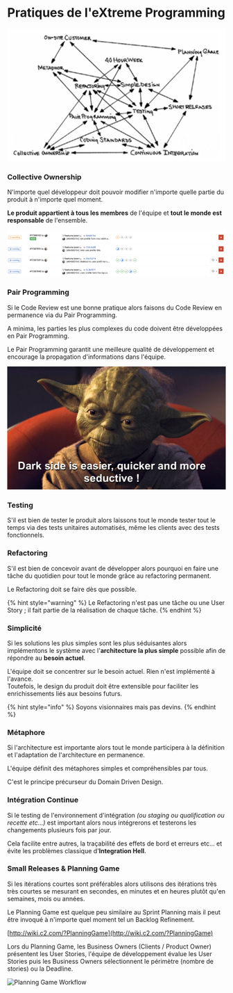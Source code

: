 # Pratiques de l'eXtreme Programming

![The practices support each other. \(source: eXtreme Programming Explained\)](../.gitbook/assets/extreme-programming-practices.png)

### Collective Ownership

N'importe quel développeur doit pouvoir modifier n'importe quelle partie du produit à n'importe quel moment.

**Le produit appartient à tous les membres** de l'équipe et **tout le monde est responsable** de l'ensemble.

![Plusieurs d&#xE9;veloppeurs travaillant simultan&#xE9;ment sur la m&#xEA;me fonctionnalit&#xE9;.](../.gitbook/assets/gitlab-team-work.png)

### Pair Programming

Si le Code Review est une bonne pratique alors faisons du Code Review en permanence via du Pair Programming.

A minima, les parties les plus complexes du code doivent être développées en Pair Programming.

Le Pair Programming garantit une meilleure qualité de développement et encourage la propagation d'informations dans l'équipe.

![Le pair programming et le collective ownership &#xE9;vitent au d&#xE9;veloppeur de succomber au c&#xF4;t&#xE9; obscure.](../.gitbook/assets/yoda-dark-side-is-easier.jpg)

### Testing

S'il est bien de tester le produit alors laissons tout le monde tester tout le temps via des tests unitaires automatisés, même les clients avec des tests fonctionnels.

### Refactoring

S'il est bien de concevoir avant de développer alors pourquoi en faire une tâche du quotidien pour tout le monde grâce au refactoring permanent.

Le Refactoring doit se faire dès que possible.

{% hint style="warning" %}
Le Refactoring n'est pas une tâche ou une User Story ; il fait partie de la réalisation de chaque tâche.
{% endhint %}

### Simplicité

Si les solutions les plus simples sont les plus séduisantes alors implémentons le système avec l'**architecture la plus simple** possible afin de répondre au **besoin actuel**.

L'équipe doit se concentrer sur le besoin actuel. Rien n'est implémenté à l'avance.  
Toutefois, le design du produit doit être extensible pour faciliter les enrichissements liés aux besoins futurs.

{% hint style="info" %}
Soyons visionnaires mais pas devins.
{% endhint %}

### Métaphore

Si l'architecture est importante alors tout le monde participera à la définition et l'adaptation de l'architecture en permanence.

L'équipe définit des métaphores simples et compréhensibles par tous.

C'est le principe précurseur du Domain Driven Design.

### Intégration Continue

Si le testing de l'environnement d'intégration _\(ou staging ou qualification ou recette etc...\)_ est important alors nous intégrerons et testerons les changements plusieurs fois par jour.

Cela facilite entre autres, la traçabilité des effets de bord et erreurs etc... et évite les problèmes classique d'**Integration Hell**.

### Small Releases & Planning Game

Si les itérations courtes sont préférables alors utilisons des itérations très très courtes se mesurant en secondes, en minutes et en heures plutôt qu'en semaines, mois ou années.

Le Planning Game est quelque peu similaire au Sprint Planning mais il peut être invoqué à n'importe quel moment tel un Backlog Refinement.

[http://wiki.c2.com/?PlanningGame](http://wiki.c2.com/?PlanningGame)

Lors du Planning Game, les Business Owners \(Clients / Product Owner\) présentent les User Stories, l'équipe de développement évalue les User Stories puis les Business Owners sélectionnent le périmètre \(nombre de stories\) ou la Deadline.

![Planning Game Workflow](../.gitbook/assets/planning-game-flow-chart.gif)

